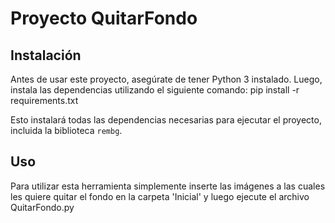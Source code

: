 # Proyecto QuitarFondo

## Instalación
Antes de usar este proyecto, asegúrate de tener Python 3 instalado. Luego, instala las dependencias utilizando el siguiente comando:
pip install -r requirements.txt

Esto instalará todas las dependencias necesarias para ejecutar el proyecto, incluida la biblioteca `rembg`.

## Uso
Para utilizar esta herramienta simplemente inserte las imágenes a las cuales les quiere quitar el fondo en la carpeta 'Inicial' y luego ejecute el archivo QuitarFondo.py